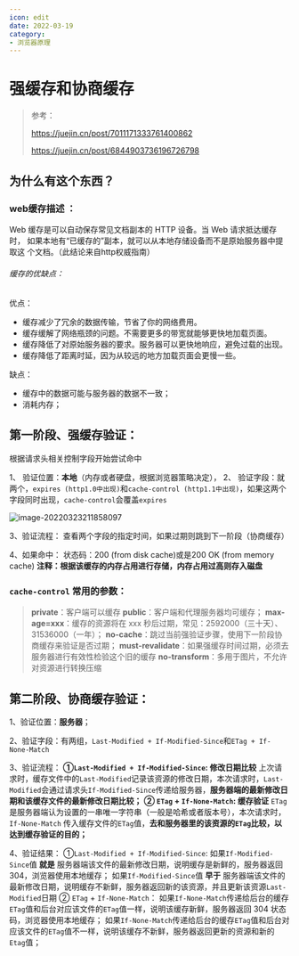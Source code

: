 ```yaml
---
icon: edit
date: 2022-03-19
category:
- 浏览器原理
---
```


# 强缓存和协商缓存

> 参考：
>
> https://juejin.cn/post/7011171333761400862
>
> https://juejin.cn/post/6844903736196726798

## 为什么有这个东西？

### web缓存描述 ：

Web 缓存是可以自动保存常见文档副本的 HTTP 设备。当 Web 请求抵达缓存时， 如果本地有“已缓存的”副本，就可以从本地存储设备而不是原始服务器中提取这 个文档。（此结论来自http权威指南）

###### 缓存的优缺点：

优点：

- 缓存减少了冗余的数据传输，节省了你的网络费用。
- 缓存缓解了网络瓶颈的问题。不需要更多的带宽就能够更快地加载页面。
- 缓存降低了对原始服务器的要求。服务器可以更快地响应，避免过载的出现。
- 缓存降低了距离时延，因为从较远的地方加载页面会更慢一些。

缺点：

- 缓存中的数据可能与服务器的数据不一致；
- 消耗内存；

## 第一阶段、强缓存验证：

根据请求头相关控制字段开始尝试命中

1、 验证位置：**本地**（内存或者硬盘，根据浏览器策略决定），
2、 验证字段：就两个，`expires (http1.0中出现)`和`cache-control (http1.1中出现)`，如果这两个字段同时出现，`cache-control`会覆盖`expires`

![image-20220323211858097](https://my-doc-1259409954.file.myqcloud.com/MyImages/doc/202203232118246.png)

3、验证流程： 查看两个字段的指定时间，如果过期则跳到下一阶段（协商缓存）

4、如果命中： 状态码：200 (from disk cache)或是200 OK (from memory cache) **注释：根据该缓存的内存占用进行存储，内存占用过高则存入磁盘**

### `cache-control` 常用的参数：

> **private**：客户端可以缓存
>  **public**：客户端和代理服务器均可缓存； **max-age=xxx**：缓存的资源将在 xxx 秒后过期，常见：2592000（三十天）、31536000（一年）；
>  **no-cache**：跳过当前强验证步骤，使用下一阶段协商缓存来验证是否过期； **must-revalidate**：如果强缓存时间过期，必须去服务器进行有效性检验这个旧的缓存
>  **no-transform**：多用于图片，不允许对资源进行转换压缩

##  第二阶段、协商缓存验证：

1、验证位置：**服务器**；

2、验证字段：有两组，`Last-Modified + If-Modified-Since`和`ETag + If-None-Match`

3、验证流程：
 **①`Last-Modified + If-Modified-Since`:  修改日期比较**
 上次请求时，缓存文件中的`Last-Modified`记录该资源的修改日期，本次请求时，`Last-Modified`会通过请求头`If-Modified-Since`传递给服务器，**服务器端的最新修改日期和该缓存文件的最新修改日期比较；**
 **②  `ETag` + `If-None-Match`:  缓存验证**
 `ETag`是服务器端认为设置的一串唯一字符串（一般是哈希或者版本号），本次请求时，`If-None-Match` 传入缓存文件的`ETag`值，**去和服务器里的该资源的`ETag`比较，以达到缓存验证的目的；**

4、验证结果：
 ①`Last-Modified + If-Modified-Since`:
 如果`If-Modified-Since`值 **就是** 服务器端该文件的最新修改日期，说明缓存是新鲜的，服务器返回304，浏览器使用本地缓存；
 如果`If-Modified-Since`值 **早于** 服务器端该文件的最新修改日期，说明缓存不新鲜，服务器返回新的该资源，并且更新该资源`Last-Modified`日期
 ② `ETag` + `If-None-Match`：
 如果`If-None-Match`传递给后台的缓存`ETag`值和后台对应该文件的`ETag`值一样，说明该缓存新鲜，服务器返回 304 状态码，浏览器使用本地缓存；
 如果`If-None-Match`传递给后台的缓存`ETag`值和后台对应该文件的`ETag`值不一样，说明该缓存不新鲜，服务器返回更新的资源和新的 `Etag`值；
